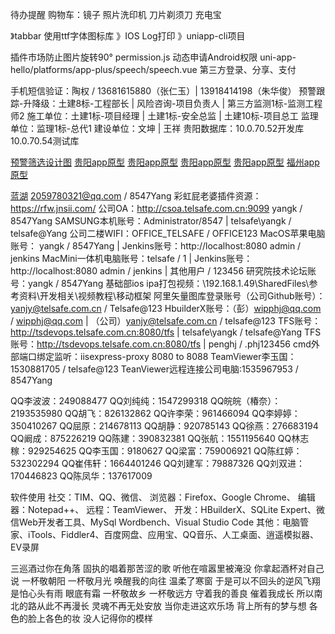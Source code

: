 待办提醒
购物车：镜子  照片洗印机 刀片剃须刀  充电宝

》tabbar 使用ttf字体图标库
》IOS Log打印
》uniapp-cli项目


插件市场防止图片旋转90°
permission.js 动态申请Android权限 uni-app-hello/platforms/app-plus/speech/speech.vue
第三方登录、分享、支付


手机短信验证：陶权 / 13681615880（张仁玉）| 13918414198（朱华俊）
预警跟踪-升降级：土建8标-工程部长 | 风险咨询-项目负责人 | 第三方监测1标-监测工程师2
施工单位：土建1标-项目经理 | 土建1标-安全总监 | 土建10标-项目总工
监理单位：监理1标-总代1
建设单位：文坤 | 王祥
贵阳数据库：10.0.70.52开发库 10.0.70.54测试库


[预警筛选设计图](https://lanhuapp.com/url/X86UA-mgz0k)
[贵阳app原型](https://lanhuapp.com/url/I6YZk)
[贵阳app原型](https://lanhuapp.com/url/4e15U)
[贵阳app原型](https://lanhuapp.com/url/RBeX5)
[贵阳app原型](https://lanhuapp.com/url/nQcf9)
[福州app原型](https://lanhuapp.com/url/fpeTq)


[蓝湖](https://lanhuapp.com) 2059780321@qq.com / 8547Yang
彩虹屁老婆插件资源：https://rfw.jnsii.com/
公司OA：http://csoa.telsafe.com.cn:9099 yangk / 8547Yang
SAMSUNG本机账号：Administrator/8547 | telsafe\yangk / telsafe@Yang
公司二楼WIFI：OFFICE_TELSAFE / OFFICE123
MacOS苹果电脑账号： yangk / 8547Yang | Jenkins账号：http://localhost:8080  admin / jenkins 
MacMini一体机电脑账号：telsafe / 1 | Jenkins账号：http://localhost:8080 admin / jenkins | 其他用户 / 123456
研究院技术论坛账号：yangk / 8547Yang
基础部ios ipa打包视频：\\192.168.1.49\SharedFiles\参考资料\开发相关\视频教程\移动框架
阿里矢量图库登录账号（公司Github账号）：yanjy@telsafe.com.cn / Telsafe@123
HbuilderX账号：（彭）wipphj@qq.com / wipphj@qq.com | （公司）yanjy@telsafe.com.cn / telsafe@123
TFS账号：http://tsdevops.telsafe.com.cn:8080/tfs | telsafe\yangk / telsafe@Yang
TFS账号：http://tsdevops.telsafe.com.cn:8080/tfs | penghj / .phj123456
cmd外部端口绑定监听：iisexpress-proxy 8080 to 8088
TeamViewer李玉国：1530881705 / telsafe@123
TeanViewer远程连接公司电脑:1535967953 / 8547Yang



QQ李波波：249088477
QQ刘纯纯：1547299318
QQ皖皖（椿奈）：2193535980
QQ胡飞：826132862
QQ许李荣：961466094
QQ李婷婷：350410267
QQ屈原：214678113
QQ胡静：920785143
QQ徐燕：276683194
QQ阚成：875226219
QQ陈建：390832381
QQ张航：1551195640
QQ林志稼：929254625
QQ李玉国：9180627
QQ梁富：759006921
QQ陈红婷：532302294
QQ崔伟轩：1664401246
QQ刘建军：79887326
QQ刘双进：170446823
QQ陈凤华：137617009


软件使用
社交：TIM、QQ、微信、
浏览器：Firefox、Google Chrome、
编辑器：Notepad++、
远程：TeamViewer、
开发：HBuilderX、SQLite Expert、微信Web开发者工具、MySql Wordbench、Visual Studio Code
其他：电脑管家、iTools、Fiddler4、百度网盘、应用宝、QQ音乐、人工桌面、逍遥模拟器、EV录屏


三巡酒过你在角落
固执的唱着那苦涩的歌
听他在喧嚣里被淹没
你拿起酒杯对自己说
一杯敬朝阳
一杯敬月光
唤醒我的向往 温柔了寒窗
于是可以不回头的逆风飞翔
是怕心头有雨 眼底有霜
一杯敬故乡
一杯敬远方
守着我的善良
催着我成长
所以南北的路从此不再漫长
灵魂不再无处安放
当你走进这欢乐场
背上所有的梦与想
各色的脸上各色的妆
没人记得你的模样

